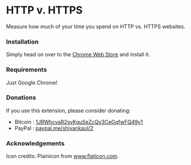 # HTTP v. HTTPS
Measure how much of your time you spend on HTTP vs. HTTPS websites.

### Installation
Simply head on over to the [Chrome Web Store](https://chrome.google.com/webstore/detail/httpvhttps/gadbbffaagkmpmeiblocpomfnnjdddda) and install it. 

### Requirements
Just Google Chrome!

### Donations
If you use this extension, please consider donating:
- Bitcoin : [1JRWhcvaR2syKguSeZcQv3CeGqfwFQ49y1](https://blockchain.info/address/1JRWhcvaR2syKguSeZcQv3CeGqfwFQ49y1)
- PayPal : [paypal.me/shivankaul/2](paypal.me/shivankaul/5)

### Acknowledgements
Icon credits: Plainicon from www.flaticon.com.

